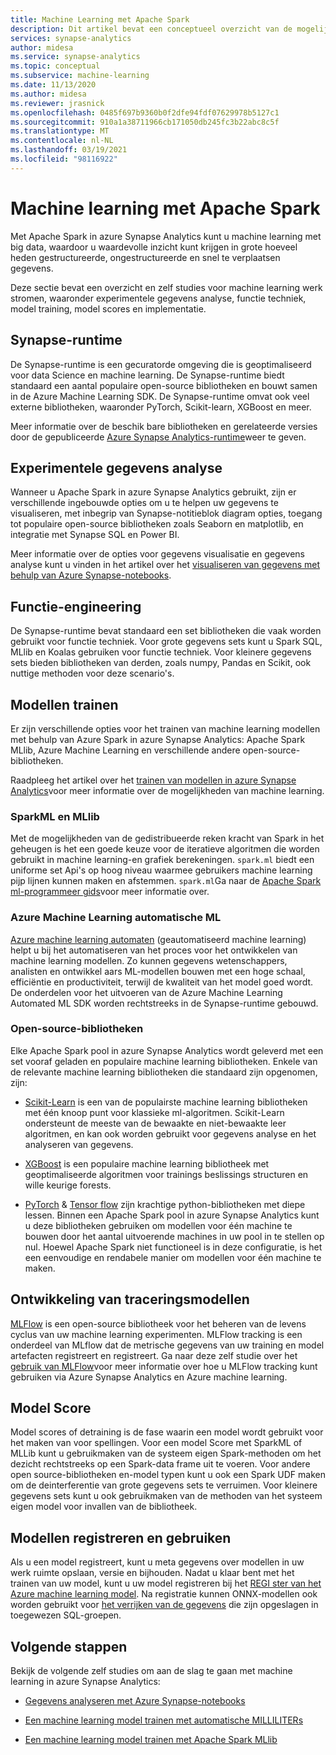 ```yaml
---
title: Machine Learning met Apache Spark
description: Dit artikel bevat een conceptueel overzicht van de mogelijkheden voor machine learning en data technologie die beschikbaar zijn via Apache Spark in azure Synapse Analytics.
services: synapse-analytics
author: midesa
ms.service: synapse-analytics
ms.topic: conceptual
ms.subservice: machine-learning
ms.date: 11/13/2020
ms.author: midesa
ms.reviewer: jrasnick
ms.openlocfilehash: 0485f697b9360b0f2dfe94fdf07629978b5127c1
ms.sourcegitcommit: 910a1a38711966cb171050db245fc3b22abc8c5f
ms.translationtype: MT
ms.contentlocale: nl-NL
ms.lasthandoff: 03/19/2021
ms.locfileid: "98116922"
---
```

# <a name="machine-learning-with-apache-spark"></a>Machine learning met Apache Spark

Met Apache Spark in azure Synapse Analytics kunt u machine learning met big data, waardoor u waardevolle inzicht kunt krijgen in grote hoeveel heden gestructureerde, ongestructureerde en snel te verplaatsen gegevens. 

Deze sectie bevat een overzicht en zelf studies voor machine learning werk stromen, waaronder experimentele gegevens analyse, functie techniek, model training, model scores en implementatie.  

## <a name="synapse-runtime"></a>Synapse-runtime 
De Synapse-runtime is een gecuratorde omgeving die is geoptimaliseerd voor data Science en machine learning. De Synapse-runtime biedt standaard een aantal populaire open-source bibliotheken en bouwt samen in de Azure Machine Learning SDK. De Synapse-runtime omvat ook veel externe bibliotheken, waaronder PyTorch, Scikit-learn, XGBoost en meer.

Meer informatie over de beschik bare bibliotheken en gerelateerde versies door de gepubliceerde [Azure Synapse Analytics-runtime](../spark/apache-spark-version-support.md)weer te geven.

## <a name="exploratory-data-analysis"></a>Experimentele gegevens analyse
Wanneer u Apache Spark in azure Synapse Analytics gebruikt, zijn er verschillende ingebouwde opties om u te helpen uw gegevens te visualiseren, met inbegrip van Synapse-notitieblok diagram opties, toegang tot populaire open-source bibliotheken zoals Seaborn en matplotlib, en integratie met Synapse SQL en Power BI.

Meer informatie over de opties voor gegevens visualisatie en gegevens analyse kunt u vinden in het artikel over het [visualiseren van gegevens met behulp van Azure Synapse-notebooks](../spark/apache-spark-data-visualization.md).

## <a name="feature-engineering"></a>Functie-engineering
De Synapse-runtime bevat standaard een set bibliotheken die vaak worden gebruikt voor functie techniek. Voor grote gegevens sets kunt u Spark SQL, MLlib en Koalas gebruiken voor functie techniek. Voor kleinere gegevens sets bieden bibliotheken van derden, zoals numpy, Pandas en Scikit, ook nuttige methoden voor deze scenario's.

## <a name="train-models"></a>Modellen trainen
Er zijn verschillende opties voor het trainen van machine learning modellen met behulp van Azure Spark in azure Synapse Analytics: Apache Spark MLlib, Azure Machine Learning en verschillende andere open-source-bibliotheken. 

Raadpleeg het artikel over het [trainen van modellen in azure Synapse Analytics](../spark/apache-spark-machine-learning-training.md)voor meer informatie over de mogelijkheden van machine learning.

### <a name="sparkml-and-mllib"></a>SparkML en MLlib
Met de mogelijkheden van de gedistribueerde reken kracht van Spark in het geheugen is het een goede keuze voor de iteratieve algoritmen die worden gebruikt in machine learning-en grafiek berekeningen. ```spark.ml``` biedt een uniforme set Api's op hoog niveau waarmee gebruikers machine learning pijp lijnen kunnen maken en afstemmen. ```spark.ml```Ga naar de [Apache Spark ml-programmeer gids](https://spark.apache.org/docs/1.2.2/ml-guide.html)voor meer informatie over.

### <a name="azure-machine-learning-automated-ml"></a>Azure Machine Learning automatische ML
[Azure machine learning automaten](../../machine-learning/concept-automated-ml.md) (geautomatiseerd machine learning) helpt u bij het automatiseren van het proces voor het ontwikkelen van machine learning modellen. Zo kunnen gegevens wetenschappers, analisten en ontwikkel aars ML-modellen bouwen met een hoge schaal, efficiëntie en productiviteit, terwijl de kwaliteit van het model goed wordt. De onderdelen voor het uitvoeren van de Azure Machine Learning Automated ML SDK worden rechtstreeks in de Synapse-runtime gebouwd.

### <a name="open-source-libraries"></a>Open-source-bibliotheken
Elke Apache Spark pool in azure Synapse Analytics wordt geleverd met een set vooraf geladen en populaire machine learning bibliotheken.  Enkele van de relevante machine learning bibliotheken die standaard zijn opgenomen, zijn:

- [Scikit-Learn](https://scikit-learn.org/stable/index.html) is een van de populairste machine learning bibliotheken met één knoop punt voor klassieke ml-algoritmen. Scikit-Learn ondersteunt de meeste van de bewaakte en niet-bewaakte leer algoritmen, en kan ook worden gebruikt voor gegevens analyse en het analyseren van gegevens.
  
- [XGBoost](https://xgboost.readthedocs.io/en/latest/) is een populaire machine learning bibliotheek met geoptimaliseerde algoritmen voor trainings beslissings structuren en wille keurige forests. 
  
- [PyTorch](https://pytorch.org/)  &  [Tensor flow](https://www.tensorflow.org/) zijn krachtige python-bibliotheken met diepe lessen. Binnen een Apache Spark pool in azure Synapse Analytics kunt u deze bibliotheken gebruiken om modellen voor één machine te bouwen door het aantal uitvoerende machines in uw pool in te stellen op nul. Hoewel Apache Spark niet functioneel is in deze configuratie, is het een eenvoudige en rendabele manier om modellen voor één machine te maken.

## <a name="track-model-development"></a>Ontwikkeling van traceringsmodellen
[MLFlow](https://www.mlflow.org/) is een open-source bibliotheek voor het beheren van de levens cyclus van uw machine learning experimenten. MLFlow tracking is een onderdeel van MLflow dat de metrische gegevens van uw training en model artefacten registreert en registreert. Ga naar deze zelf studie over het [gebruik van MLFlow](../../machine-learning/how-to-use-mlflow.md)voor meer informatie over hoe u MLFlow tracking kunt gebruiken via Azure Synapse Analytics en Azure machine learning.

## <a name="model-scoring"></a>Model Score
Model scores of detraining is de fase waarin een model wordt gebruikt voor het maken van voor spellingen. Voor een model Score met SparkML of MLLib kunt u gebruikmaken van de systeem eigen Spark-methoden om het dezicht rechtstreeks op een Spark-data frame uit te voeren. Voor andere open source-bibliotheken en-model typen kunt u ook een Spark UDF maken om de deinterferentie van grote gegevens sets te verruimen. Voor kleinere gegevens sets kunt u ook gebruikmaken van de methoden van het systeem eigen model voor invallen van de bibliotheek.

## <a name="register-and-serve-models"></a>Modellen registreren en gebruiken
Als u een model registreert, kunt u meta gegevens over modellen in uw werk ruimte opslaan, versie en bijhouden. Nadat u klaar bent met het trainen van uw model, kunt u uw model registreren bij het [REGI ster van het Azure machine learning model](../../machine-learning/concept-model-management-and-deployment.md#register-package-and-deploy-models-from-anywhere). Na registratie kunnen ONNX-modellen ook worden gebruikt voor [het verrijken van de gegevens](../machine-learning/tutorial-sql-pool-model-scoring-wizard.md) die zijn opgeslagen in toegewezen SQL-groepen.

## <a name="next-steps"></a>Volgende stappen
Bekijk de volgende zelf studies om aan de slag te gaan met machine learning in azure Synapse Analytics:
- [Gegevens analyseren met Azure Synapse-notebooks](../spark/apache-spark-data-visualization-tutorial.md)

- [Een machine learning model trainen met automatische MILLILITERs](../spark/apache-spark-azure-machine-learning-tutorial.md)

- [Een machine learning model trainen met Apache Spark MLlib](../spark/apache-spark-machine-learning-mllib-notebook.md)
